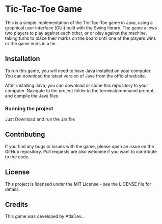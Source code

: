 # Tic-Tac-Toe Game
This is a simple implementation of the Tic-Tac-Toe game in Java, using a graphical user interface (GUI) built with the Swing library. The game allows two players to play against each other, or or play against the machine, taking turns to place their marks on the board until one of the players wins or the game ends in a tie.

## Installation
To run this game, you will need to have Java installed on your computer. You can download the latest version of Java from the official website.

After installing Java, you can download or clone this repository to your computer. Navigate to the project folder in the terminal/command prompt, and compile the Java files

### Running the project

Just Download and run the Jar file

<!-- ![main menu](images/main_menu.png) 
![game](images/game.png)|
![game2](images/game1.png)
![game3](images/game3.png) -->

## Contributing
If you find any bugs or issues with the game, please open an issue on the GitHub repository. Pull requests are also welcome if you want to contribute to the code.

## License
This project is licensed under the MIT License - see the LICENSE file for details.

## Credits
This game was developed by AtlaDev...